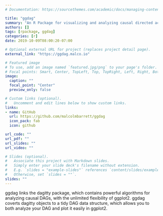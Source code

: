 ```yaml
---
# Documentation: https://sourcethemes.com/academic/docs/managing-content/

title: "ggdag"
summary: "An R Package for visualizing and analyzing causal directed acyclic graphs"
authors: []
tags: [rpackage, ggdag]
categories: [r]
date: 2019-10-09T08:00:20-07:00

# Optional external URL for project (replaces project detail page).
external_link: "https://ggdag.malco.io"

# Featured image
# To use, add an image named `featured.jpg/png` to your page's folder.
# Focal points: Smart, Center, TopLeft, Top, TopRight, Left, Right, BottomLeft, Bottom, BottomRight.
image:
  caption: ""
  focal_point: "Center"
  preview_only: false

# Custom links (optional).
#   Uncomment and edit lines below to show custom links.
links:
- name: GitHub
  url: https://github.com/malcolmbarrett/ggdag
  icon_pack: fab
  icon: github

url_code: ""
url_pdf: ""
url_slides: ""
url_video: ""

# Slides (optional).
#   Associate this project with Markdown slides.
#   Simply enter your slide deck's filename without extension.
#   E.g. `slides = "example-slides"` references `content/slides/example-slides.md`.
#   Otherwise, set `slides = ""`.
slides: ""
---
```


ggdag links the dagitty package, which contains powerful algorithms for analyzing causal DAGs, with the unlimited flexibility of ggplot2. ggdag coverts dagitty objects to a tidy DAG data structure, which allows you to both analyze your DAG and plot it easily in ggplot2.